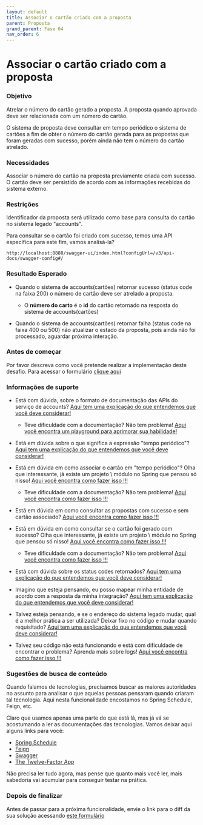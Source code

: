 ```yaml
---
layout: default
title: Associar o cartão criado com a proposta 
parent: Proposta 
grand_parent: Fase 04
nav_order: 6 
---
```

# Associar o cartão criado com a proposta

### Objetivo

Atrelar o número do cartão gerado a proposta. A proposta quando aprovada deve ser relacionada com um número do cartão.

O sistema de proposta deve consultar em tempo periódico o sistema de cartões a fim de obter o número do cartão gerada 
para as propostas que foram geradas com sucesso, porém ainda não tem o número do cartão atrelado.

### Necessidades

Associar o número do cartão na proposta previamente criada com sucesso. O cartão deve ser persistido de acordo com as 
informações recebidas do sistema externo.

### Restrições

Identificador da proposta será utilizado como base para consulta do cartão no sistema legado "accounts".

Para consultar se o cartão foi criado com sucesso, temos uma API específica para este fim, vamos analisá-la?

`http://localhost:8888/swagger-ui/index.html?configUrl=/v3/api-docs/swagger-config#/`

### Resultado Esperado

- Quando o sistema de accounts(cartões) retornar sucesso (status code na faixa 200) o número de cartão deve ser atrelado a proposta.
    - O **número do carto** é o **id** do cartão retornado na resposta do sistema de accounts(cartões)
    
- Quando o sistema de accounts(cartões) retornar falha (status code na faixa 400 ou 500) não atualizar o estado da proposta, pois 
ainda não foi processado, aguardar próxima interação.

### Antes de começar

Por favor descreva como você pretende realizar a implementação deste desafio. Para acessar o formulário [clique aqui](https://docs.google.com/forms/d/e/1FAIpQLSeS2MT4iG6qDH31Xz7qVOXYdojaTK9lUcTDASlNHMNZGPXLYA/viewform)


### Informações de suporte

* Está com dúvida, sobre o formato de documentação das APIs do serviço de accounts? [Aqui tem uma explicação do que entendemos que você deve considerar!](http://spec.openapis.org/oas/v3.0.3)
    
    * Teve dificuldade com a documentação? Não tem problema! [Aqui você encontra um playground para aprimorar sua habilidade!](https://editor.swagger.io/)

* Está em dúvida sobre o que significa a expressão "tempo periódico"? [Aqui tem uma explicação do que entendemos que você deve considerar!](../../informacao_procedural/synchronous-vs-asynchronous.md)

* Está em dúvida em como associar o cartão em "tempo periódico"? Olha que interessante, já existe um projeto \ módulo no Spring 
que pensou só nisso! [Aqui você encontra como fazer isso !!!](https://docs.spring.io/spring/docs/current/spring-framework-reference/integration.html#scheduling-enable-annotation-support)

    * Teve dificuldade com a documentação? Não tem problema! [Aqui você encontra como fazer isso !!!](../../informacao_suporte/spring-schedule.md)
    
* Está em dúvida em como consultar as propostas com sucesso e sem cartão associado? [Aqui você encontra como fazer isso !!!](../../informacao_suporte/spring-data-query-methods.md)
    
* Está em dúvida em como consultar se o cartão foi gerado com sucesso? Olha que interessante, já existe um projeto \ 
módulo no Spring que pensou só nisso! [Aqui você encontra como fazer isso !!!](https://cloud.spring.io/spring-cloud-openfeign/2.2.x/reference/html/#spring-cloud-feign)

    * Teve dificuldade com a documentação? Não tem problema! [Aqui você encontra como fazer isso !!!](../../informacao_suporte/http-client-feign.md)

* Está com dúvida sobre os status codes retornados? [Aqui tem uma explicação do que entendemos que você deve considerar!](../../informacao_suporte/rest-status.md)

* Imagino que esteja pensando, eu posso mapear minha entidade de acordo com a resposta da minha integração? [Aqui tem uma explicação do que entendemos que você deve considerar!](../../informacao_suporte/protegemos-as-bordas-integraçoes.md)

* Talvez esteja pensando, e se o endereço do sistema legado mudar, qual é a melhor prática a ser utilizada? Deixar fixo 
no código e mudar quando requisitado? [Aqui tem uma explicação do que entendemos que você deve considerar!](../../informacao_procedural/twelve-factor-config.md)

* Talvez seu código não está funcionando e está com dificuldade de encontrar o problema? Aprenda mais sobre logs! [Aqui você encontra como fazer isso !!!](../../informacao_suporte/spring-logging.md)

### Sugestões de busca de conteúdo

Quando falamos de tecnologias, precisamos buscar as maiores autoridades no assunto para analisar o que aquelas pessoas 
pensaram quando criaram tal tecnologia. Aqui nesta funcionalidade encostamos no Spring Schedule, Feign, etc. 

Claro que usamos apenas uma parte do que está lá, mas já vá se acostumando a ler as documentações das tecnologias. 
Vamos deixar aqui alguns links para você:

* [Spring Schedule](https://docs.spring.io/spring/docs/current/spring-framework-reference/integration.html#scheduling-annotation-support)
* [Feign](https://github.com/OpenFeign/feign)
* [Swagger](https://swagger.io/)
* [The Twelve-Factor App](https://12factor.net/pt_br/)

Não precisa ler tudo agora, mas pense que quanto mais você ler, mais sabedoria vai acumular para conseguir testar na prática.

### Depois de finalizar

Antes de passar para a próxima funcionalidade, envie o link para o diff da sua solução acessando [este formulário](https://docs.google.com/forms/d/e/1FAIpQLSeU03q868bzg6OI0Y3VbOkAXpFOUax9B6c8TGHdVTSmbCa8Tw/viewform)
